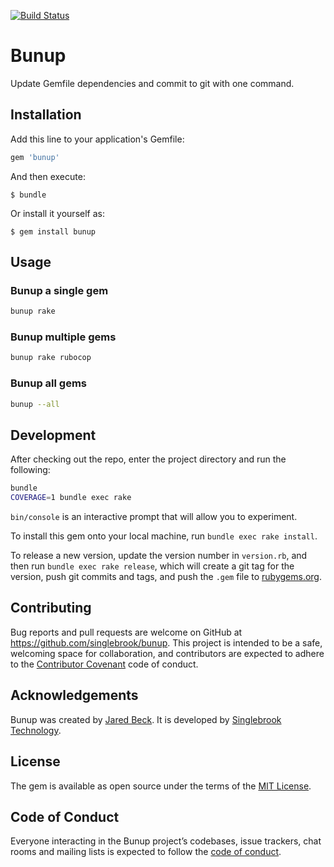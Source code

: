 
[![Build Status](https://travis-ci.org/singlebrook/bunup.svg?branch=master)](https://travis-ci.org/singlebrook/bunup)

# Bunup

Update Gemfile dependencies and commit to git with one command.

## Installation

Add this line to your application's Gemfile:

```ruby
gem 'bunup'
```

And then execute:

    $ bundle

Or install it yourself as:

    $ gem install bunup

## Usage

### Bunup a single gem

```bash
bunup rake
```

### Bunup multiple gems

```bash
bunup rake rubocop
```

### Bunup all gems

```bash
bunup --all
```

## Development

After checking out the repo, enter the project directory and run the following:

```bash
bundle
COVERAGE=1 bundle exec rake
```

`bin/console` is an interactive prompt that will allow you to experiment.

To install this gem onto your local machine, run `bundle exec rake install`. 

To release a new version, update the version number in `version.rb`, and then 
run `bundle exec rake release`, which will create a git tag for the version, 
push git commits and tags, and push the `.gem` file to 
[rubygems.org](https://rubygems.org).

## Contributing

Bug reports and pull requests are welcome on GitHub at 
https://github.com/singlebrook/bunup. This project is intended to be a safe, 
welcoming space for collaboration, and contributors are expected to adhere to 
the [Contributor Covenant](http://contributor-covenant.org) code of conduct.

## Acknowledgements

Bunup was created by [Jared Beck](https://jaredbeck.com). It is developed by
[Singlebrook Technology](https://singlebrook.com).

## License

The gem is available as open source under the terms of the 
[MIT License](https://opensource.org/licenses/MIT).

## Code of Conduct

Everyone interacting in the Bunup project’s codebases, issue trackers, chat 
rooms and mailing lists is expected to follow the 
[code of conduct](https://github.com/[USERNAME]/bunup/blob/master/CODE_OF_CONDUCT.md).
